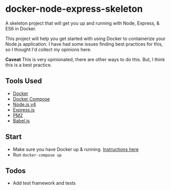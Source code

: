 # docker-node-express-skeleton
A skeleton project that will get you up and running with Node, Express, &amp; ES6 in Docker.

This project will help you get started with using Docker to containerize your Node.js application. I have had some issues finding best practices for this, so I thought I'd collect my opinions here.

**Caveat** This is very opinionated, there are other ways to do this. But, I think this is a best practice.

## Tools Used

* [Docker](https://www.docker.com/)
* [Docker Compose](https://docs.docker.com/compose/)
* [Node.js v4](https://github.com/nodejs/LTS)
* [Express.js](http://expressjs.com/)
* [PM2](http://pm2.keymetrics.io/)
* [Babel.js](http://babeljs.io/)

## Start

* Make sure you have Docker up & running. [Instructions here](https://docs.docker.com/mac/)
* Run `docker-compose up`

## Todos

* Add test framework and tests
